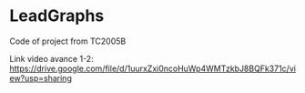 # LeadGraphs
Code of project from TC2005B

Link video avance 1-2: https://drive.google.com/file/d/1uurxZxi0ncoHuWp4WMTzkbJ8BQFk371c/view?usp=sharing 
